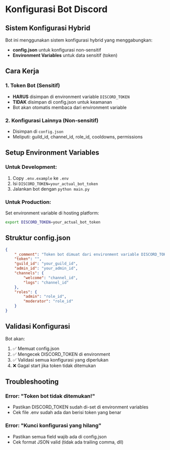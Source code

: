 # Konfigurasi Bot Discord

## Sistem Konfigurasi Hybrid

Bot ini menggunakan sistem konfigurasi hybrid yang menggabungkan:
- **config.json** untuk konfigurasi non-sensitif
- **Environment Variables** untuk data sensitif (token)

## Cara Kerja

### 1. Token Bot (Sensitif)
- **HARUS** disimpan di environment variable `DISCORD_TOKEN`
- **TIDAK** disimpan di config.json untuk keamanan
- Bot akan otomatis membaca dari environment variable

### 2. Konfigurasi Lainnya (Non-sensitif)
- Disimpan di `config.json`
- Meliputi: guild_id, channel_id, role_id, cooldowns, permissions

## Setup Environment Variables

### Untuk Development:
1. Copy `.env.example` ke `.env`
2. Isi `DISCORD_TOKEN=your_actual_bot_token`
3. Jalankan bot dengan `python main.py`

### Untuk Production:
Set environment variable di hosting platform:
```bash
export DISCORD_TOKEN=your_actual_bot_token
```

## Struktur config.json

```json
{
    "_comment": "Token bot dimuat dari environment variable DISCORD_TOKEN",
    "token": "",
    "guild_id": "your_guild_id",
    "admin_id": "your_admin_id",
    "channels": {
        "welcome": "channel_id",
        "logs": "channel_id"
    },
    "roles": {
        "admin": "role_id",
        "moderator": "role_id"
    }
}
```

## Validasi Konfigurasi

Bot akan:
1. ✅ Memuat config.json
2. ✅ Mengecek DISCORD_TOKEN di environment
3. ✅ Validasi semua konfigurasi yang diperlukan
4. ❌ Gagal start jika token tidak ditemukan

## Troubleshooting

### Error: "Token bot tidak ditemukan!"
- Pastikan DISCORD_TOKEN sudah di-set di environment variables
- Cek file .env sudah ada dan berisi token yang benar

### Error: "Kunci konfigurasi yang hilang"
- Pastikan semua field wajib ada di config.json
- Cek format JSON valid (tidak ada trailing comma, dll)
